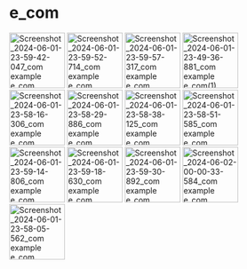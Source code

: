 # e_com
<img src="https://github.com/bipin912/Ecommerce-User-Panel/assets/59283108/979ef301-4d79-443a-8e7d-65925ffff4a5" width="100" alt="Screenshot_2024-06-01-23-59-42-047_com example e_com">

<img src="https://github.com/bipin912/Ecommerce-User-Panel/assets/59283108/556bbcad-91c2-445a-8ec6-a7f7ec61a29d" width="100" alt="Screenshot_2024-06-01-23-59-52-714_com example e_com">

<img src="https://github.com/bipin912/Ecommerce-User-Panel/assets/59283108/13a2f994-02a1-4487-bba8-e3a0bf8f2909" width="100" alt="Screenshot_2024-06-01-23-59-57-317_com example e_com">

<img src="https://github.com/bipin912/Ecommerce-User-Panel/assets/59283108/0604d68a-d6a3-4c71-92e6-51163e9a7950" width="100" alt="Screenshot_2024-06-01-23-49-36-881_com example e_com(1)">

<img src="https://github.com/bipin912/Ecommerce-User-Panel/assets/59283108/024749d3-611c-49e9-9fab-995e39d7600c" width="100" alt="Screenshot_2024-06-01-23-58-16-306_com example e_com">

<img src="https://github.com/bipin912/Ecommerce-User-Panel/assets/59283108/91d55d6c-70ea-47c8-a255-dbf964932e0a" width="100" alt="Screenshot_2024-06-01-23-58-29-886_com example e_com">

<img src="https://github.com/bipin912/Ecommerce-User-Panel/assets/59283108/339d896f-437a-41a5-b713-57d5fac74315" width="100" alt="Screenshot_2024-06-01-23-58-38-125_com example e_com">

<img src="https://github.com/bipin912/Ecommerce-User-Panel/assets/59283108/14fb55ac-9534-4269-922e-35daa0a8c718" width="100" alt="Screenshot_2024-06-01-23-58-51-585_com example e_com">

<img src="https://github.com/bipin912/Ecommerce-User-Panel/assets/59283108/d6cb41ff-7a68-482a-b0a4-bd4839652b19" width="100" alt="Screenshot_2024-06-01-23-59-14-806_com example e_com">

<img src="https://github.com/bipin912/Ecommerce-User-Panel/assets/59283108/b54a52ad-9e29-4252-aeb6-135c24593d82" width="100" alt="Screenshot_2024-06-01-23-59-18-630_com example e_com">

<img src="https://github.com/bipin912/Ecommerce-User-Panel/assets/59283108/c2f4340b-6839-49ac-a431-f4dcc901e4e5" width="100" alt="Screenshot_2024-06-01-23-59-30-892_com example e_com">

<img src="https://github.com/bipin912/Ecommerce-User-Panel/assets/59283108/ce579950-134a-4712-ac84-8ba8fde288ad" width="100" alt="Screenshot_2024-06-02-00-00-33-584_com example e_com">

<img src="https://github.com/bipin912/Ecommerce-User-Panel/assets/59283108/fa591541-5b90-4d5c-b927-95e797e6cb5d" width="100" alt="Screenshot_2024-06-01-23-58-05-562_com example e_com">
